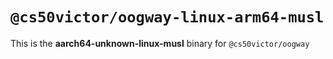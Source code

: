 # `@cs50victor/oogway-linux-arm64-musl`

This is the **aarch64-unknown-linux-musl** binary for `@cs50victor/oogway`
